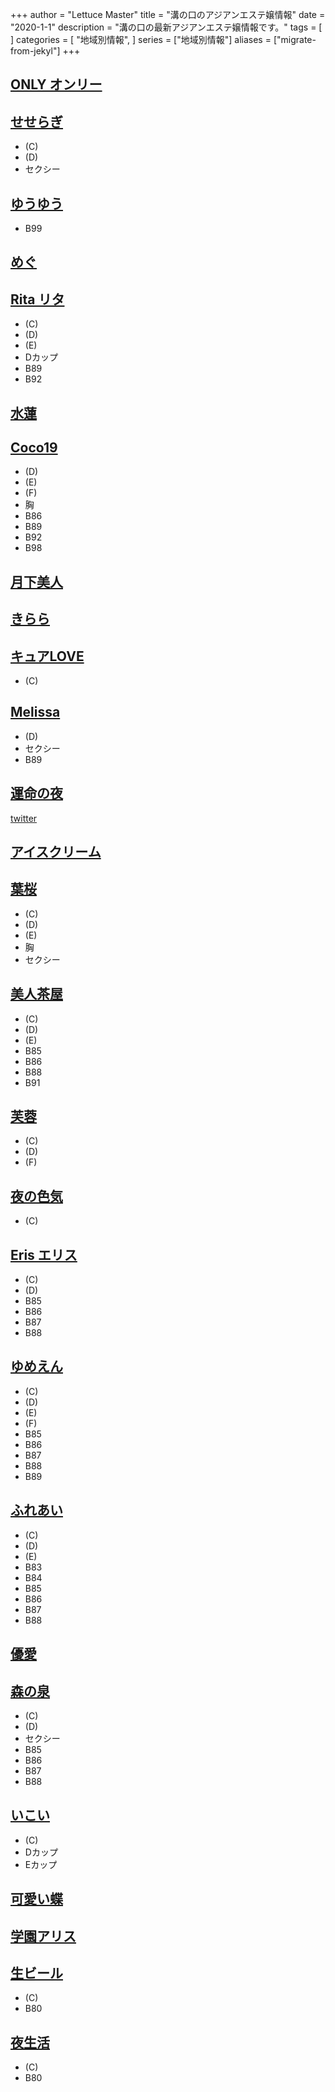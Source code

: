 +++
author = "Lettuce Master"
title = "溝の口のアジアンエステ嬢情報"
date = "2020-1-1"
description = "溝の口の最新アジアンエステ嬢情報です。"
tags = [
]
categories = [
    "地域別情報",
]
series = ["地域別情報"]
aliases = ["migrate-from-jekyl"]
+++

## [ONLY オンリー](http://only.agomaj.com/)
## [せせらぎ](https://www.seseragi.work/)
- (C)
- (D)
- セクシー
## [ゆうゆう](http://yuuyuu.est-u.com/)
- B99
## [めぐ](http://ayiyu.work/)
## [Rita リタ](http://koukoku.xyz/rita/)
- (C)
- (D)
- (E)
- Dカップ
- B89
- B92
## [水蓮](http://yissin.work/)
## [Coco19](http://coco19.rankuens.com/)
- (D)
- (E)
- (F)
- 胸
- B86
- B89
- B92
- B98
## [月下美人](http://www.o-jp.com/hurawa/)
## [きらら](http://kirara.est-u.com/)
## [キュアLOVE](http://relaxaroma-es.com/)
- (C)
## [Melissa](http://melissa.estheya.com/)
- (D)
- セクシー
- B89
## [運命の夜](http://mirai.n-fg.com/)
[twitter](https://twitter.com/happykinshicho)
## [アイスクリーム](http://salon-est.com/)
## [葉桜](http://m-sakura.work/)
- (C)
- (D)
- (E)
- 胸
- セクシー
## [美人茶屋](http://www.bijinchaya.mensest.com/)
- (C)
- (D)
- (E)
- B85
- B86
- B88
- B91
## [芙蓉](http://kourakusyo-est.tokyo/)
- (C)
- (D)
- (F)
## [夜の色気](http://est-msg.com/)
- (C)
## [Eris エリス](http://www.eris.estheshop.com/)
- (C)
- (D)
- B85
- B86
- B87
- B88
## [ゆめえん](http://yume-en.xyz/)
- (C)
- (D)
- (E)
- (F)
- B85
- B86
- B87
- B88
- B89
## [ふれあい](http://fureai.xyz.mn/)
- (C)
- (D)
- (E)
- B83
- B84
- B85
- B86
- B87
- B88
## [優愛](http://sentai-esthe.net/)
## [森の泉](http://www.es-morinoizumi.com/)
- (C)
- (D)
- セクシー
- B85
- B86
- B87
- B88
## [いこい](http://ikoi.jpest.net/)
- (C)
- Dカップ
- Eカップ
## [可愛い蝶](http://es-healing.com/)
## [学園アリス](http://ms-arm.com/)
## [生ビール](http://es-aroma.com/)
- (C)
- B80
## [夜生活](http://esthe-ms.com/)
- (C)
- B80
